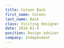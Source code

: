 ```yaml
---
title: Coleen Baik
first_name: Coleen
last_name: Baik
class: Visiting designer
date: 2016-01-4
position: Design adviser
company: Independent
---
```

